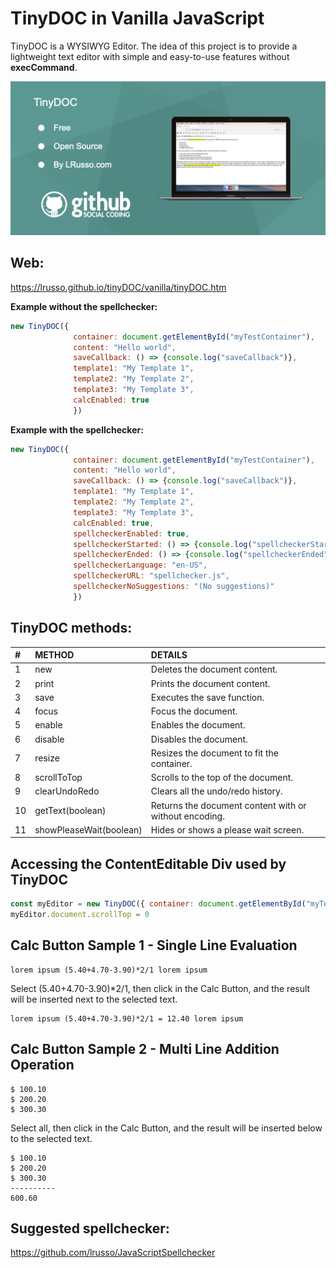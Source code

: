 # TinyDOC in Vanilla JavaScript

TinyDOC is a WYSIWYG Editor. The idea of this project is to provide a lightweight text editor with simple and easy-to-use features without **execCommand**.

![alt screenshot](https://github.com/lrusso/tinyDOC/blob/main/tinyDOC.png)

## Web:

https://lrusso.github.io/tinyDOC/vanilla/tinyDOC.htm

**Example without the spellchecker:**

```javascript
new TinyDOC({
              container: document.getElementById("myTestContainer"), 
              content: "Hello world",
              saveCallback: () => {console.log("saveCallback")},
              template1: "My Template 1",
              template2: "My Template 2",
              template3: "My Template 3",
              calcEnabled: true
              })
```

**Example with the spellchecker:**

```javascript
new TinyDOC({
              container: document.getElementById("myTestContainer"), 
              content: "Hello world",
              saveCallback: () => {console.log("saveCallback")},
              template1: "My Template 1",
              template2: "My Template 2",
              template3: "My Template 3",
              calcEnabled: true,
              spellcheckerEnabled: true,
              spellcheckerStarted: () => {console.log("spellcheckerStarted")},
              spellcheckerEnded: () => {console.log("spellcheckerEnded")},
              spellcheckerLanguage: "en-US",
              spellcheckerURL: "spellchecker.js",
              spellcheckerNoSuggestions: "(No suggestions)"
              })
```

## TinyDOC methods:

| # | METHOD | DETAILS |
| :------------ |:---------------| :----- |
| 1 | new | Deletes the document content. | 
| 2 | print | Prints the document content. |
| 3 | save | Executes the save function. |
| 4 | focus | Focus the document. |
| 5 | enable | Enables the document. |
| 6 | disable | Disables the document. |
| 7 | resize | Resizes the document to fit the container. |
| 8 | scrollToTop | Scrolls to the top of the document. |
| 9 | clearUndoRedo | Clears all the undo/redo history. |
| 10 | getText(boolean) | Returns the document content with or without encoding. |
| 11 | showPleaseWait(boolean) | Hides or shows a please wait screen. |

## Accessing the ContentEditable Div used by TinyDOC

```javascript
const myEditor = new TinyDOC({ container: document.getElementById("myTestContainer") })
myEditor.document.scrollTop = 0
```

## Calc Button Sample 1 - Single Line Evaluation

```
lorem ipsum (5.40+4.70-3.90)*2/1 lorem ipsum
```
Select (5.40+4.70-3.90)*2/1, then click in the Calc Button, and the result will be inserted next to the selected text.

```
lorem ipsum (5.40+4.70-3.90)*2/1 = 12.40 lorem ipsum
```

## Calc Button Sample 2 - Multi Line Addition Operation

```
$ 100.10
$ 200.20
$ 300.30
```

Select all, then click in the Calc Button, and the result will be inserted below to the selected text.

```
$ 100.10
$ 200.20
$ 300.30
----------
600.60
```

## Suggested spellchecker:

https://github.com/lrusso/JavaScriptSpellchecker
